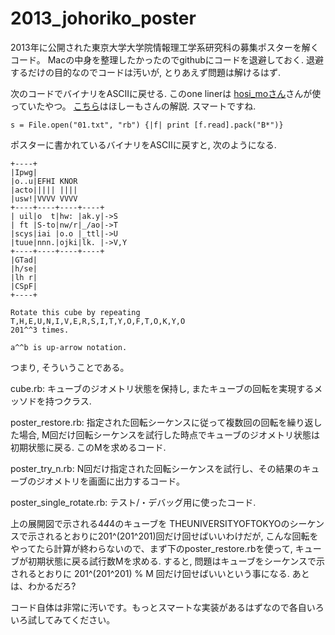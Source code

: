 2013_johoriko_poster
====================

2013年に公開された東京大学大学院情報理工学系研究科の募集ポスターを解くコード。
Macの中身を整理したかったのでgithubにコードを退避しておく. 退避するだけの目的なのでコードは汚いが, とりあえず問題は解けるはず.

次のコードでバイナリをASCIIに戻せる. このone linerは [hosi_moさん](https://github.com/hosi-mo)さんが使っていたやつ。
[こちら](http://hosimo.net/archives/813)はほしーもさんの解説. スマートですね.

    s = File.open("01.txt", "rb") {|f| print [f.read].pack("B*")}

ポスターに書かれているバイナリをASCIIに戻すと, 次のようになる.


    +----+
    |Ipwg|
    |o..u|EFHI KNOR
    |acto||||| ||||
    |usw!|VVVV VVVV
    +----+----+----+----+
    | uil|o  t|hw: |ak.y|->S
    | ft |S-to|nw/r|_/ao|->T
    |scys|iai |o.o |_ttl|->U
    |tuue|nnn.|ojki|lk. |->V,Y
    +----+----+----+----+
    |GTad|
    |h/se|
    |lh r|
    |CSpF|
    +----+

    Rotate this cube by repeating
    T,H,E,U,N,I,V,E,R,S,I,T,Y,O,F,T,O,K,Y,O
    201^^3 times.

    a^^b is up-arrow notation.

つまり, そういうことである。

cube.rb: キューブのジオメトリ状態を保持し, またキューブの回転を実現するメッソドを持つクラス.

poster_restore.rb: 指定された回転シーケンスに従って複数回の回転を繰り返した場合, M回だけ回転シーケンスを試行した時点でキューブのジオメトリ状態は初期状態に戻る. このMを求めるコード.

poster_try_n.rb: N回だけ指定された回転シーケンスを試行し、その結果のキューブのジオメトリを画面に出力するコード。

poster_single_rotate.rb: テスト/・デバッグ用に使ったコード.

上の展開図で示される4*4*4のキューブを THEUNIVERSITYOFTOKYOのシーケンスで示されるとおりに201^(201^201)回だけ回せばいいわけだが, こんな回転をやってたら計算が終わらないので、まず下のposter_restore.rbを使って, キューブが初期状態に戻る試行数Mを求める. すると, 問題はキューブをシーケンスで示されるとおりに 201^(201^201) % M 回だけ回せばいいという事になる. あとは、わかるだろ?

コード自体は非常に汚いです。もっとスマートな実装があるはずなので各自いろいろ試してみてください。

